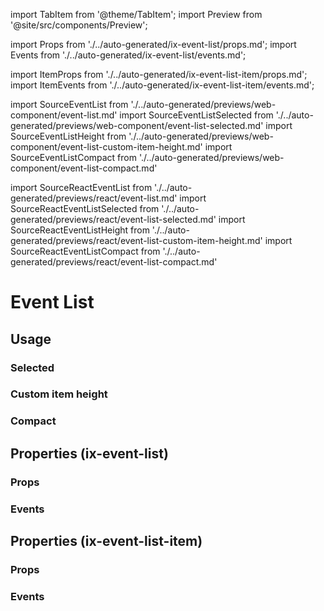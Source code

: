 import TabItem from '@theme/TabItem';
import Preview from '@site/src/components/Preview';

import Props from './../auto-generated/ix-event-list/props.md';
import Events from './../auto-generated/ix-event-list/events.md';

import ItemProps from './../auto-generated/ix-event-list-item/props.md';
import ItemEvents from './../auto-generated/ix-event-list-item/events.md';

import SourceEventList from './../auto-generated/previews/web-component/event-list.md'
import SourceEventListSelected from './../auto-generated/previews/web-component/event-list-selected.md'
import SourceEventListHeight from './../auto-generated/previews/web-component/event-list-custom-item-height.md'
import SourceEventListCompact from './../auto-generated/previews/web-component/event-list-compact.md'

import SourceReactEventList from './../auto-generated/previews/react/event-list.md'
import SourceReactEventListSelected from './../auto-generated/previews/react/event-list-selected.md'
import SourceReactEventListHeight from './../auto-generated/previews/react/event-list-custom-item-height.md'
import SourceReactEventListCompact from './../auto-generated/previews/react/event-list-compact.md'

# Event List

## Usage

<Preview name="event-list" height="14rem">
  <TabItem value="javascript">
    <SourceEventList />
  </TabItem>
  <TabItem value="react">
    <SourceReactEventList />
  </TabItem>
</Preview>

### Selected

<Preview name="event-list-selected" height="14rem">
  <TabItem value="javascript">
    <SourceEventListSelected />
  </TabItem>
  <TabItem value="react">
    <SourceReactEventListSelected />
  </TabItem>
</Preview>

### Custom item height

<Preview name="event-list-custom-item-height" height="15rem">
  <TabItem value="javascript">
    <SourceEventListHeight />
  </TabItem>
  <TabItem value="react">
    <SourceReactEventListHeight />
  </TabItem>
</Preview>

### Compact

<Preview name="event-list-compact" height="14rem">
  <TabItem value="javascript">
    <SourceEventListCompact />
  </TabItem>
  <TabItem value="react">
    <SourceReactEventListCompact />
  </TabItem>
</Preview>

## Properties (ix-event-list)

### Props

<Props />

### Events

<Events />

## Properties (ix-event-list-item)

### Props

<ItemProps />

### Events

<ItemEvents />
